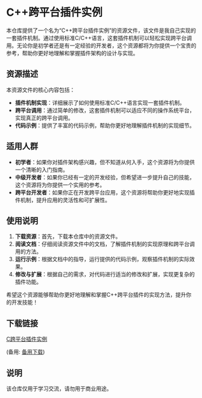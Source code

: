 # C++跨平台插件实例

本仓库提供了一个名为“C++跨平台插件实例”的资源文件，该文件是我自己实现的一套插件机制。通过使用标准C/C++语言，这套插件机制可以轻松实现跨平台调用。无论你是初学者还是有一定经验的开发者，这个资源都将为你提供一个宝贵的参考，帮助你更好地理解和掌握插件架构的设计与实现。

## 资源描述

本资源文件的核心内容包括：

- **插件机制实现**：详细展示了如何使用标准C/C++语言实现一套插件机制。
- **跨平台调用**：通过简单的修改，这套插件机制可以适应不同的操作系统平台，实现真正的跨平台调用。
- **代码示例**：提供了丰富的代码示例，帮助你更好地理解插件机制的实现细节。

## 适用人群

- **初学者**：如果你对插件架构感兴趣，但不知道从何入手，这个资源将为你提供一个清晰的入门指南。
- **中级开发者**：如果你已经有一定的开发经验，但希望进一步提升自己的技能，这个资源将为你提供一个实用的参考。
- **跨平台开发者**：如果你正在开发跨平台应用，这个资源将帮助你更好地实现插件机制，提升应用的灵活性和可扩展性。

## 使用说明

1. **下载资源**：首先，下载本仓库中的资源文件。
2. **阅读文档**：仔细阅读资源文件中的文档，了解插件机制的实现原理和跨平台调用的方法。
3. **运行示例**：根据文档中的指导，运行提供的代码示例，观察插件机制的实际效果。
4. **修改与扩展**：根据自己的需求，对代码进行适当的修改和扩展，实现更复杂的插件功能。

希望这个资源能够帮助你更好地理解和掌握C++跨平台插件的实现方法，提升你的开发技能！

## 下载链接
[C跨平台插件实例](https://pan.quark.cn/s/a3080464f68d) 

(备用: [备用下载](https://pan.baidu.com/s/1904NTUgKYv2dwLEKCqcDog?pwd=1234))

## 说明

该仓库仅用于学习交流，请勿用于商业用途。
